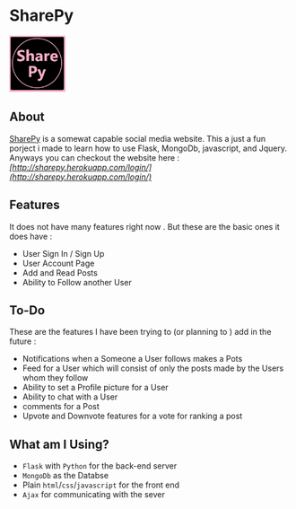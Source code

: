 # SharePy

<img src = "static/logo/logo.png" width = 100  height = 100/>


## About

[SharePy](http://sharepy.herokuapp.com/login/) is a somewat capable social media website. This a just a fun porject i made to learn how to use Flask, MongoDb, javascript, and Jquery. Anyways you can checkout the website  here : _[http://sharepy.herokuapp.com/login/](http://sharepy.herokuapp.com/login/)_


## Features 

It does not have many features right now . But these are the basic ones  it does have :

- User Sign In / Sign Up
- User Account Page
- Add and Read Posts 
- Ability to Follow another User

## To-Do
These are the features I have been trying to (or planning to ) add in the future : 

- Notifications when a Someone a User follows makes a Pots
- Feed for a User which will consist of only the posts made by the Users whom they follow
- Ability to set a Profile picture for a User
- Ability to chat with a User
- comments for a Post
- Upvote and Downvote features for a vote for ranking a post

## What am I Using? 

- `Flask` with `Python` for the back-end server
- `MongoDb` as the Databse 
- Plain `html`/`css`/`javascript` for the front end
- `Ajax` for communicating with the sever



